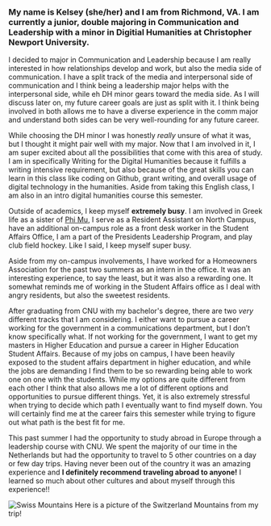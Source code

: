 
### My name is Kelsey (she/her) and I am from Richmond, VA. I am currently a junior, double majoring in Communication and Leadership with a minor in Digitial Humanities at Christopher Newport University.

I decided to major in Communication and Leadership because I am really interested in how relationships develop and work, but also the media side of communication. I have a split track of the media and interpersonal side of communication and I think being a leadership major helps with the interpersonal side, while eh DH minor gears toward the media side. As I will discuss later on, my future career goals are just as split with it. I think being involved in both allows me to have a diverse experience in the comm major and understand both sides can be very well-rounding for any future career. 

While choosing the DH minor I was honestly _really_ unsure of what it was, but I thought it might pair well with my major. Now that I am involved in it, I am super excited about all the possibilities that come with this area of study. I am in specifically Writing for the Digital Humanities because it fulfills a writing intensive requirement, but also because of the great skills you can learn in this class like coding on Github, grant writing, and overall usage of digital technology in the humanities. Aside from taking this English class, I am also in an intro digital humanities course this semester.

Outside of academics, I keep myself **extremely busy**. I am involved in Greek life as a sister of [Phi Mu](https://phimu.org/), I serve as a Resident Assistant on North Campus, have an additional on-campus role as a front desk worker in the Student Affairs Office, I am a part of the Presidents Leadership Program, and play club field hockey. Like I said, I keep myself super busy.

Aside from my on-campus involvements, I have worked for a Homeowners Association for the past two summers as an intern in the office. It was an interesting experience, to say the least, but it was also a rewarding one. It somewhat reminds me of working in the Student Affairs office as I deal with angry residents, but also the sweetest residents. 

After graduating from CNU with my bachelor's degree, there are two _very_ different tracks that I am considering. I either want to pursue a career working for the government in a communications department, but I don’t know specifically what. If not working for the government, I want to get my masters in Higher Education and pursue a career in Higher Education Student Affairs. Because of my jobs on campus, I have been heavily exposed to the student affairs department in higher education, and while the jobs are demanding I find them to be so rewarding being able to work one on one with the students. While my options are quite different from each other I think that also allows me a lot of different options and opportunities to pursue different things. Yet, it is also extremely stressful when trying to decide which path I eventually want to find myself down. You will certainly find me at the career fairs this semester while trying to figure out what path is the best fit for me.

This past summer I had the opportunity to study abroad in Europe through a leadership course with CNU.  We spent the majority of our time in the Netherlands but had the opportunity to travel to 5 other countries on a day or few day trips. Having never been out of the country it was an amazing experience and **I definitely recommend traveling abroad to anyone!** I learned so much about other cultures and about myself through this experience!! 


![Swiss Mountains](https://kelseyhark.github.io/kelseyharkcnu/images/IMG_7235.jpeg)
Here is a picture of the Switzerland Mountains from my trip!
